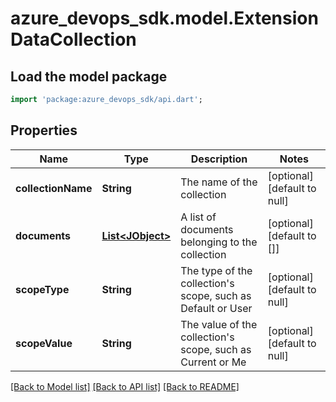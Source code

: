 # azure_devops_sdk.model.ExtensionDataCollection

## Load the model package
```dart
import 'package:azure_devops_sdk/api.dart';
```

## Properties
Name | Type | Description | Notes
------------ | ------------- | ------------- | -------------
**collectionName** | **String** | The name of the collection | [optional] [default to null]
**documents** | [**List&lt;JObject&gt;**](JObject.md) | A list of documents belonging to the collection | [optional] [default to []]
**scopeType** | **String** | The type of the collection&#39;s scope, such as Default or User | [optional] [default to null]
**scopeValue** | **String** | The value of the collection&#39;s scope, such as Current or Me | [optional] [default to null]

[[Back to Model list]](../README.md#documentation-for-models) [[Back to API list]](../README.md#documentation-for-api-endpoints) [[Back to README]](../README.md)


